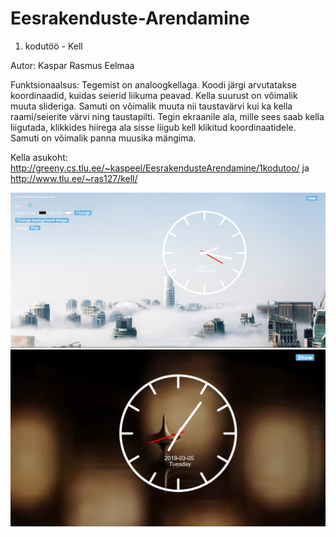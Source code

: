 # Eesrakenduste-Arendamine
1. kodutöö - Kell

Autor: Kaspar Rasmus Eelmaa

Funktsionaalsus: Tegemist on analoogkellaga. Koodi järgi arvutatakse koordinaadid, kuidas seierid liikuma peavad.
Kella suurust on võimalik muuta slideriga. Samuti on võimalik muuta nii taustavärvi kui ka kella raami/seierite värvi ning taustapilti.
Tegin ekraanile ala, mille sees saab kella liigutada, klikkides hiirega ala sisse liigub kell klikitud koordinaatidele.
Samuti on võimalik panna muusika mängima.

Kella asukoht: http://greeny.cs.tlu.ee/~kaspeel/EesrakendusteArendamine/1kodutoo/ ja http://www.tlu.ee/~ras127/kell/

<img src="kell3.png">
<img src="kell2.png">
